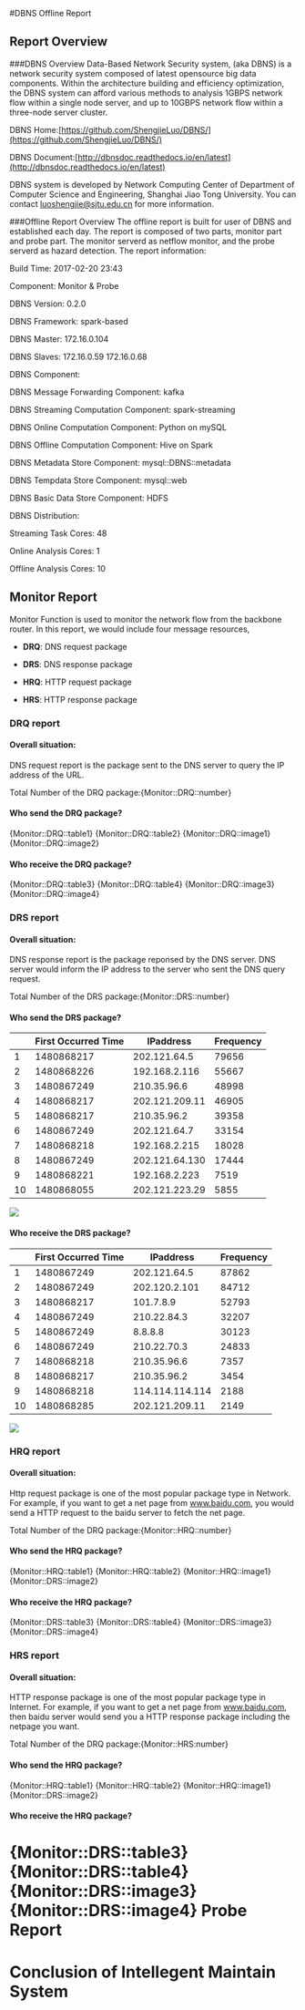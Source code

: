 #DBNS Offline Report

## Report Overview

###DBNS Overview
Data-Based Network Security system, (aka DBNS)  is a network security system composed of latest opensource big data components. Within the architecture building and efficiency optimization, the DBNS system can afford various methods to analysis 1GBPS network flow within a single node server, and up to 10GBPS network flow within a three-node server cluster.

DBNS Home:[https://github.com/ShengjieLuo/DBNS/](https://github.com/ShengjieLuo/DBNS/)

DBNS Document:[http://dbnsdoc.readthedocs.io/en/latest](http://dbnsdoc.readthedocs.io/en/latest)

DBNS system is developed by Network Computing Center of Department of Computer Science and Engineering, Shanghai Jiao Tong University. You can contact luoshengjie@sjtu.edu.cn for more information.

###Offline Report Overview
The offline report is built for user of DBNS and established each day. The report is composed of two parts, monitor part and probe part. The monitor serverd as netflow monitor, and the probe serverd as hazard detection.
The report information:

Build Time: 2017-02-20 23:43

Component: Monitor & Probe

DBNS Version: 0.2.0

DBNS Framework: spark-based

DBNS Master: 172.16.0.104

DBNS Slaves: 172.16.0.59 172.16.0.68 

DBNS Component:

DBNS Message Forwarding Component: kafka

DBNS Streaming Computation Component: spark-streaming

DBNS Online Computation Component: Python on mySQL

DBNS Offline Computation Component: Hive on Spark

DBNS Metadata Store Component: mysql::DBNS::metadata

DBNS Tempdata Store Component: mysql::web

DBNS Basic Data Store Component: HDFS

DBNS Distribution:

Streaming Task Cores: 48

Online Analysis Cores: 1

Offline Analysis Cores: 10


## Monitor Report

Monitor Function is used to monitor the network flow from the backbone router. In this report, we would include four message resources,

- **DRQ**: DNS request package

- **DRS**: DNS response package

- **HRQ**: HTTP request package

- **HRS**: HTTP response package

### DRQ report
#### Overall situation:
DNS request report is the package sent to the DNS server to query the IP address of the URL.

Total Number of the DRQ package:{Monitor::DRQ::number}

#### Who send the DRQ package?
{Monitor::DRQ::table1}
{Monitor::DRQ::table2}
{Monitor::DRQ::image1}
{Monitor::DRQ::image2}

#### Who receive the DRQ package?
{Monitor::DRQ::table3}
{Monitor::DRQ::table4}
{Monitor::DRQ::image3}
{Monitor::DRQ::image4}

### DRS report
#### Overall situation:
DNS response report is the package reponsed by the DNS server. DNS server would inform the IP address to the server who sent the DNS query request.

Total Number of the DRS package:{Monitor::DRS::number}

#### Who send the DRS package?
<table><thead><tr><th></th><th>First Occurred Time</th><th>IPaddress</th><th>Frequency</th></tr></thead><tbody><tr><td>1</td><td>1480868217</td><td>202.121.64.5</td><td>79656</td></tr><tr><td>2</td><td>1480868226</td><td>192.168.2.116</td><td>55667</td></tr><tr><td>3</td><td>1480867249</td><td>210.35.96.6</td><td>48998</td></tr><tr><td>4</td><td>1480868217</td><td>202.121.209.11</td><td>46905</td></tr><tr><td>5</td><td>1480868217</td><td>210.35.96.2</td><td>39358</td></tr><tr><td>6</td><td>1480867249</td><td>202.121.64.7</td><td>33154</td></tr><tr><td>7</td><td>1480868218</td><td>192.168.2.215</td><td>18028</td></tr><tr><td>8</td><td>1480867249</td><td>202.121.64.130</td><td>17444</td></tr><tr><td>9</td><td>1480868221</td><td>192.168.2.223</td><td>7519</td></tr><tr><td>10</td><td>1480868055</td><td>202.121.223.29</td><td>5855</td></tr></tbody></table>

![](file:///usr/local/DBNS/report/image/Monitor::DRS::DRSips::image.png)

#### Who receive the DRS package?
<table><thead><tr><th></th><th>First Occurred Time</th><th>IPaddress</th><th>Frequency</th></tr></thead><tbody><tr><td>1</td><td>1480867249</td><td>202.121.64.5</td><td>87862</td></tr><tr><td>2</td><td>1480867249</td><td>202.120.2.101</td><td>84712</td></tr><tr><td>3</td><td>1480868217</td><td>101.7.8.9</td><td>52793</td></tr><tr><td>4</td><td>1480867249</td><td>210.22.84.3</td><td>32207</td></tr><tr><td>5</td><td>1480867249</td><td>8.8.8.8</td><td>30123</td></tr><tr><td>6</td><td>1480867249</td><td>210.22.70.3</td><td>24833</td></tr><tr><td>7</td><td>1480868218</td><td>210.35.96.6</td><td>7357</td></tr><tr><td>8</td><td>1480868217</td><td>210.35.96.2</td><td>3454</td></tr><tr><td>9</td><td>1480868218</td><td>114.114.114.114</td><td>2188</td></tr><tr><td>10</td><td>1480868285</td><td>202.121.209.11</td><td>2149</td></tr></tbody></table>

![](file:///usr/local/DBNS/report/image/Monitor::DRS::DRSips::image.png)

### HRQ report
#### Overall situation:
Http request package is one of the most popular package type in Network. For example, if you want to get a net page from www.baidu.com, you would send a HTTP request to the baidu server to fetch the net page.

Total Number of the DRQ package:{Monitor::HRQ::number}
#### Who send the HRQ package?
{Monitor::HRQ::table1}
{Monitor::HRQ::table2}
{Monitor::HRQ::image1}
{Monitor::DRS::image2}

#### Who receive the HRQ package?
{Monitor::DRS::table3}
{Monitor::DRS::table4}
{Monitor::DRS::image3}
{Monitor::DRS::image4}

### HRS report
#### Overall situation:
HTTP response package is one of the most popular package type in Internet. For example, if you want to get a net page from www.baidu.com, then baidu server would send you a HTTP response package including the netpage you want.

Total Number of the DRQ package:{Monitor::HRS:number}

#### Who send the HRQ package?
{Monitor::HRQ::table1}
{Monitor::HRQ::table2}
{Monitor::HRQ::image1}
{Monitor::DRS::image2}

#### Who receive the HRQ package?
{Monitor::DRS::table3}
{Monitor::DRS::table4}
{Monitor::DRS::image3}
{Monitor::DRS::image4}
Probe Report 
===================================== 
Conclusion of Intellegent Maintain System 
=====================================

